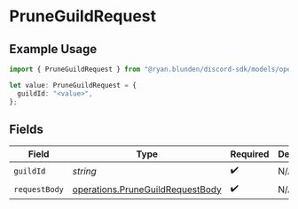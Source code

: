 # PruneGuildRequest

## Example Usage

```typescript
import { PruneGuildRequest } from "@ryan.blunden/discord-sdk/models/operations";

let value: PruneGuildRequest = {
  guildId: "<value>",
};
```

## Fields

| Field                                                                                | Type                                                                                 | Required                                                                             | Description                                                                          |
| ------------------------------------------------------------------------------------ | ------------------------------------------------------------------------------------ | ------------------------------------------------------------------------------------ | ------------------------------------------------------------------------------------ |
| `guildId`                                                                            | *string*                                                                             | :heavy_check_mark:                                                                   | N/A                                                                                  |
| `requestBody`                                                                        | [operations.PruneGuildRequestBody](../../models/operations/pruneguildrequestbody.md) | :heavy_check_mark:                                                                   | N/A                                                                                  |